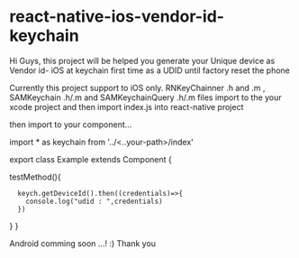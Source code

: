# react-native-ios-vendor-id-keychain
Hi Guys, this project will be helped you generate your Unique device as Vendor id- iOS at keychain first time as a UDID until factory reset the phone


Currently this project support to iOS only.
RNKeyChainner .h and .m , SAMKeychain .h/.m and SAMKeychainQuery .h/.m files import to the your xcode project and 
then import index.js into react-native project

then import to your component...

import * as keychain from '../<..your-path>/index'

export class Example extends Component {

testMethod(){

      keych.getDeviceId().then((credentials)=>{
        console.log("udid : ",credentials)
      })
  }
}

Android comming soon ...! :) Thank you
